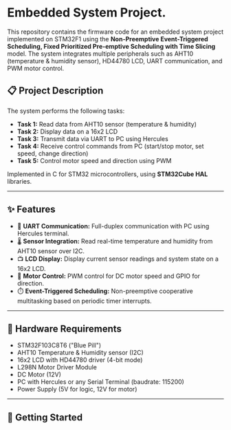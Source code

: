 # Embedded System Project.

This repository contains the firmware code for an embedded system project implemented on STM32F1 using the **Non-Preemptive Event-Triggered Scheduling, Fixed Prioritized Pre-emptive Scheduling with Time Slicing** model. The system integrates multiple peripherals such as AHT10 (temperature & humidity sensor), HD44780 LCD, UART communication, and PWM motor control.

## 📋 Project Description

The system performs the following tasks:
- **Task 1:** Read data from AHT10 sensor (temperature & humidity)
- **Task 2:** Display data on a 16x2 LCD
- **Task 3:** Transmit data via UART to PC using Hercules
- **Task 4:** Receive control commands from PC (start/stop motor, set speed, change direction)
- **Task 5:** Control motor speed and direction using PWM

Implemented in C for STM32 microcontrollers, using **STM32Cube HAL** libraries.

---

## ✨ Features

- 📡 **UART Communication:** Full-duplex communication with PC using Hercules terminal.
- 🌡️ **Sensor Integration:** Read real-time temperature and humidity from AHT10 sensor over I2C.
- 📺 **LCD Display:** Display current sensor readings and system state on a 16x2 LCD.
- 🔄 **Motor Control:** PWM control for DC motor speed and GPIO for direction.
- ⏱️ **Event-Triggered Scheduling:** Non-preemptive cooperative multitasking based on periodic timer interrupts.

---

## 🔧 Hardware Requirements

- STM32F103C8T6 ("Blue Pill")
- AHT10 Temperature & Humidity sensor (I2C)
- 16x2 LCD with HD44780 driver (4-bit mode)
- L298N Motor Driver Module
- DC Motor (12V)
- PC with Hercules or any Serial Terminal (baudrate: 115200)
- Power Supply (5V for logic, 12V for motor)

---

## 🚀 Getting Started
